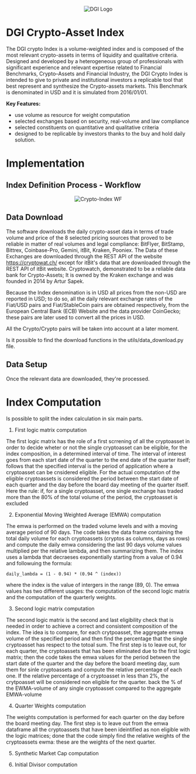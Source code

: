 <p align="center">
  <img src="https://dgi.io/img/logo/dgi-logo.svg?raw=true" alt="DGI Logo"/>
</p>


# DGI Crypto-Asset Index

The DGI crypto Index is a volume-weighted index and is composed of the most relevant crypto-assets in terms of liquidity and qualitative criteria. Designed and developed by a heterogeneous group of professionals with significant experience and relevant expertise related to Financial Benchmarks, Crypto–Assets and Financial Industry, the DGI Crypto Index is intended to give to private and institutional investors a replicable tool that best represent and synthesize the Crypto-assets markets. This Benchmark is denominated in USD and it is simulated from 2016/01/01.

**Key Features:**

* use volume as resource for weight computation
* selected exchanges based on security, real-volume and law compliance
* selected constituents on quantitative and qualitative criteria
* designed to be replicable by investors thanks to the buy and hold daily solution.

# Implementation

## Index Definition Process - Workflow

<p align="center">
  <img src="https://dgi.io/img/logo/dgi-logo.svg?raw=true" alt="Crypto-Index WF"/>
</p>


## Data Download

The software downloads the daily crypto-asset data in terms of trade volume and price of the 8 selected pricing sources that proved to be reliable in matter of real volumes and legal compliance: 
BitFlyer, BitStamp, Bittrex, Coinbase-Pro, Gemini, itBit, Kraken, Pooniex. The Data of these Exchanges are downloaded through the REST API of the website https://cryptowat.ch/ except for itBit's data that are downloaded through the REST API of itBit website.
Cryptowatch, demonstrated to be a reliable data bank for Crypto-Assets; It is owned by the Kraken exchange and was founded in 2014 by Artur Sapek.

Because the Index denomination is in USD all prices from the non-USD  are reported in USD; to do so, all the daily relevant exchange rates of the  Fiat/USD pairs and Fiat/StableCoin pairs are obtained respectively, from the European Central Bank (ECB) Website and the data provider CoinGecko; these pairs are  later used to convert all the prices in USD.

All the Crypto/Crypto pairs will be taken into account at a later moment.


Is it possible to find the download functions in the utils/data_download.py file.


## Data Setup

Once the relevant data are downloaded, they're processed.  

# Index Computation

Is possible to split the index calculation in six main parts.

1) First logic matrix computation

  The first logic matrix has the role of a first scrrening of all the cryptoasset in order to decide wheter or not the single cryptoasset can be eligible, for the index composition, in a determined interval of time. The interval of interest goes from each start date of the quarter to the end date of the quarter itself; follows that the specified interval is the period of application where a cryptoasset can be cnsidered eligible. For the actual computation of the eligible cryptoassets is considered the period between the start date of each quarter and the day before the board day meeting of the quarter itself. Here the rule: if, for a single cryptoasset, one single exchange has traded more than the 80% of the total volume of the period, the cryptoasset is excluded

2) Exponential Moving Weighted Average (EMWA) computation

  The emwa is performed on the traded volume levels and with a moving average period of 90 days. The code takes the data frame containing the total daily volume for each cryptoassets (cryptos as columns, days as rows) and compute the daily emwa considering the last 90 days volume values multiplied per the relative lambda, and then summarizing them.
  The index uses a lambda that decraeses exponentially starting from a value of 0.94 and followuing the formula:

    daily_lambda = (1 - 0.94) * (0.94 ^ (index))

  where the index is the value of intergers in the range (89, 0).
  The emwa values has two different usages: the computation of the second logic matrix and the computation of the quarterly weights.

3) Second logic matrix computation

  The second logic matrix is the second and last eligibility check that is needed in order to achieve a correct and consistent composition of the index.
  The idea is to compare, for each crytpoasset, the aggregate emwa volume of the specified period and then find the percentage that the single cryptoasset has respect to the totoal sum.
  The first step is to leave out, for each quarter, the cryptoassets that has been eliminated due to the first logic matrix; then the code takes the emwa values for the period between the start date of the quarter and the day before the board meeting day, sum them for sinle cryptoassets and compute the relative percentage of each one.
  If the relative percentage of a cryptoasset in less than 2%, the crytpoasset will be considered non eligible for the quarter.
  back the % of the EWMA-volume of any single cryptoasset compared to the aggregate EMWA-volume

4) Quarter Weights computation

  The weights computation is performed for each quarter on the day before the board meeting day. 
  The first step is to leave out from the emwa dataframe all the cryptoassets that have been ideintified as non eligible with the logic matrices; done that the code simply find the relative weights of the cryptoassets ewma: these are the weights of the next quarter.

5) Synthetic Market Cap computation



6) Initial Divisor computation

